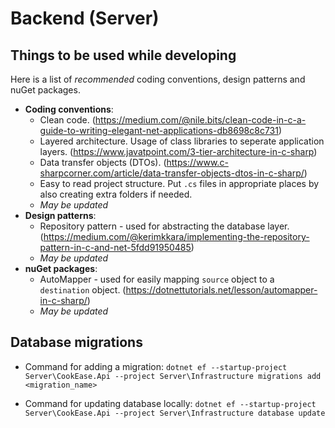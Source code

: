 # Backend (Server)
## Things to be used while developing
Here is a list of *recommended* coding conventions, design patterns and nuGet packages.
- **Coding conventions**:
	- Clean code. (https://medium.com/@nile.bits/clean-code-in-c-a-guide-to-writing-elegant-net-applications-db8698c8c731)
	- Layered architecture. Usage of class libraries to seperate application layers. (https://www.javatpoint.com/3-tier-architecture-in-c-sharp)
	- Data transfer objects (DTOs). (https://www.c-sharpcorner.com/article/data-transfer-objects-dtos-in-c-sharp/)
	- Easy to read project structure. Put `.cs` files in appropriate places by also creating extra folders if needed.
	- *May be updated*
- **Design patterns**:
	- Repository pattern - used for abstracting the database layer. (https://medium.com/@kerimkkara/implementing-the-repository-pattern-in-c-and-net-5fdd91950485)
	- *May be updated*
- **nuGet packages**:
	- AutoMapper - used for easily mapping `source` object to a `destination` object. (https://dotnettutorials.net/lesson/automapper-in-c-sharp/)
	- *May be updated*

## Database migrations
* Command for adding a migration:
`dotnet ef --startup-project Server\CookEase.Api --project Server\Infrastructure migrations add <migration_name>`

* Command for updating database locally:
`dotnet ef --startup-project Server\CookEase.Api --project Server\Infrastructure database update`